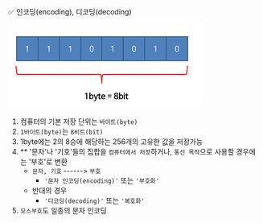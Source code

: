 ✅ 인코딩(encoding), 디코딩(decoding)

![1byte](/resources/1byte.png)

1. 컴퓨터의 기본 저장 단위는 `바이트(byte)`
2. `1바이트(byte)`는 `8비트(bit)`
3. 1byte에는 2의 8승에 해당하는 256개의 고유한 값을 저장가능
4. ** '문자'나 '기호'들의 집합을 `컴퓨터에서 저장`하거나, `통신 목적`으로 사용할 경우에는 '부호'로 변환
   * `문자, 기호` ------> `부호`
      * `'문자 인코딩(encoding)'` 또는 `'부호화'`
   * 반대의 경우
      * `'디코딩(decoding)'` 또는 `'복호화'`
5. `모스부호`도 일종의 문자 인코딩